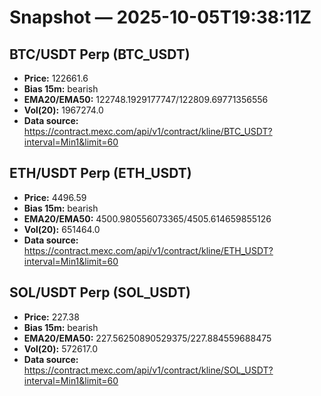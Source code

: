 # Snapshot — 2025-10-05T19:38:11Z

## BTC/USDT Perp (BTC_USDT)
- **Price:** 122661.6
- **Bias 15m:** bearish
- **EMA20/EMA50:** 122748.1929177747/122809.69771356556
- **Vol(20):** 1967274.0
- **Data source:** https://contract.mexc.com/api/v1/contract/kline/BTC_USDT?interval=Min1&limit=60

## ETH/USDT Perp (ETH_USDT)
- **Price:** 4496.59
- **Bias 15m:** bearish
- **EMA20/EMA50:** 4500.980556073365/4505.614659855126
- **Vol(20):** 651464.0
- **Data source:** https://contract.mexc.com/api/v1/contract/kline/ETH_USDT?interval=Min1&limit=60

## SOL/USDT Perp (SOL_USDT)
- **Price:** 227.38
- **Bias 15m:** bearish
- **EMA20/EMA50:** 227.56250890529375/227.884559688475
- **Vol(20):** 572617.0
- **Data source:** https://contract.mexc.com/api/v1/contract/kline/SOL_USDT?interval=Min1&limit=60
